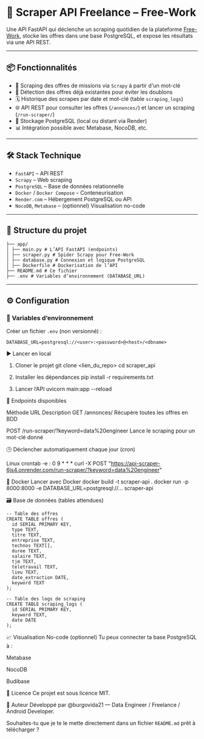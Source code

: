 # 🚀 Scraper API Freelance – Free-Work

Une API FastAPI qui déclenche un scraping quotidien de la plateforme [Free-Work](https://www.free-work.com/fr/tech-it/jobs), stocke les offres dans une base PostgreSQL, et expose les résultats via une API REST.

---

## 📦 Fonctionnalités

- 🔎 Scraping des offres de missions via `Scrapy` à partir d'un mot-clé
- 🧠 Détection des offres déjà existantes pour éviter les doublons
- 🗓️ Historique des scrapes par date et mot-clé (table `scraping_logs`)
- 🌐 API REST pour consulter les offres (`/annonces/`) et lancer un scraping (`/run-scraper/`)
- 💾 Stockage PostgreSQL (local ou distant via Render)
- 📊 Intégration possible avec Metabase, NocoDB, etc.

---

## 🛠️ Stack Technique

- `FastAPI` – API REST
- `Scrapy` – Web scraping
- `PostgreSQL` – Base de données relationnelle
- `Docker` / `Docker Compose` – Conteneurisation
- `Render.com` – Hébergement PostgreSQL ou API
- `NocoDB`, `Metabase` – (optionnel) Visualisation no-code

---

## 🧱 Structure du projet

```
├── app/
│ ├── main.py # L’API FastAPI (endpoints)
│ ├── scraper.py # Spider Scrapy pour Free-Work
│ ├── database.py # Connexion et logique PostgreSQL
│ ├── Dockerfile # Dockerisation de l’API
├── README.md # Ce fichier
├── .env # Variables d’environnement (DATABASE_URL)
```
---

## ⚙️ Configuration

### 🔐 Variables d’environnement

Créer un fichier `.env` (non versionné) :

```env
DATABASE_URL=postgresql://<user>:<password>@<host>/<dbname>
```

▶️ Lancer en local
1. Cloner le projet
git clone <lien_du_repo>
cd scraper_api

3. Installer les dépendances
pip install -r requirements.txt

5. Lancer l’API
uvicorn main:app --reload


🧪 Endpoints disponibles

Méthode	URL	Description
GET	/annonces/	Récupère toutes les offres en BDD

POST	/run-scraper/?keyword=data%20engineer	Lance le scraping pour un mot-clé donné

🕒 Déclencher automatiquement chaque jour (cron)

Linux crontab -e :
0 9 * * * curl -X POST "https://api-scraper-6js4.onrender.com/run-scraper/?keyword=data%20engineer"

🐳 Docker
Lancer avec Docker
docker build -t scraper-api .
docker run -p 8000:8000 -e DATABASE_URL=postgresql://... scraper-api

🗃️ Base de données (tables attendues)
```
-- Table des offres
CREATE TABLE offres (
  id SERIAL PRIMARY KEY,
  type TEXT,
  titre TEXT,
  entreprise TEXT,
  technos TEXT[],
  duree TEXT,
  salaire TEXT,
  tjm TEXT,
  teletravail TEXT,
  lieu TEXT,
  date_extraction DATE,
  keyword TEXT
);

-- Table des logs de scraping
CREATE TABLE scraping_logs (
  id SERIAL PRIMARY KEY,
  keyword TEXT,
  date DATE
);

```

📈 Visualisation No-code (optionnel)
Tu peux connecter ta base PostgreSQL à :

Metabase

NocoDB

Budibase

📄 Licence
Ce projet est sous licence MIT.

🙌 Auteur
Développé par @burgovida21 — Data Engineer / Freelance / Android Developer.



Souhaites-tu que je te le mette directement dans un fichier `README.md` prêt à télécharger ?
